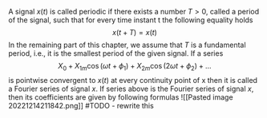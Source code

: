 A signal $x(t)$ is called periodic if there exists a number $T > 0$, called a period of the signal, such that for every time instant t the following equality holds
$$x(t+T)=x(t)$$
In the remaining part of this chapter, we assume that $T$ is a fundamental period, i.e., it is the smallest period of the given signal. If a series
$$X_{0} + X_{1m}\cos(\omega t + \phi_{1}) + X_{2m}\cos(2\omega t + \phi_{2}) + \dots$$
is pointwise convergent to $x(t)$ at every continuity point of x then it is called a Fourier series of signal $x$. 
If series above is the Fourier series of signal $x$, then its coefficients are given by following formulas
![[Pasted image 20221214211842.png]] #TODO  - rewrite this
